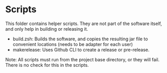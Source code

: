 # Scripts
This folder contains helper scripts. They are not part of the software itself, and only help in building or releasing it.

- build.zsh: Builds the software, and copies the resulting jar file to convenient locations (needs to be adapter for each user)
- makerelease: Uses Github CLI to create a release or pre-release.

Note: All scripts must run from the project base directory, or they will fail. There is no check for this in the scripts.